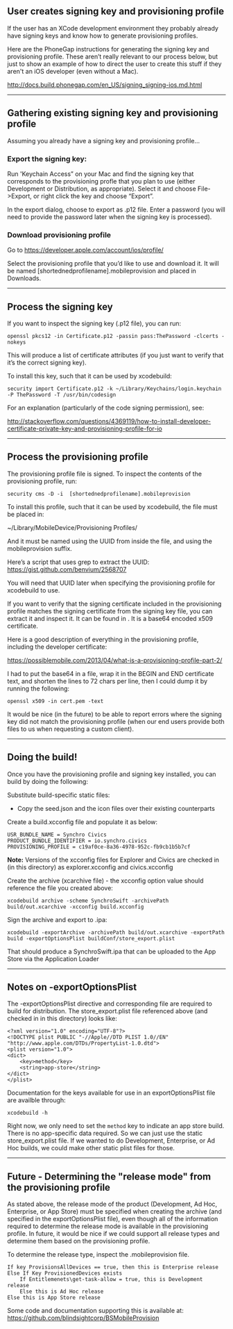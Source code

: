 ## User creates signing key and provisioning profile

If the user has an XCode development environment they probably already have signing keys and know how to generate provisioning profiles.

Here are the PhoneGap instructions for generating the signing key and provisioning profile.  These aren’t really relevant to our process below, but just to show an example of how to direct the user to create this stuff if they aren't an iOS developer (even without a Mac).

http://docs.build.phonegap.com/en_US/signing_signing-ios.md.html
___
## Gathering existing signing key and provisioning profile

Assuming you already have a signing key and provisioning profile...

### Export the signing key:

Run 'Keychain Access” on your Mac and find the signing key that corresponds to the provisioning profle that you plan to use (either Development or Distribution, as appropriate).  Select it and choose File->Export, or right click the key and choose “Export”.

In the export dialog, choose to export as .p12 file.  Enter a password (you will need to provide the password later when the signing key is processed).

### Download provisioning profile

Go to https://developer.apple.com/account/ios/profile/

Select the provisioning profile that you’d like to use and download it.  It will be named [shortednedprofilename].mobileprovision and placed in Downloads.

___
## Process the signing key

If you want to inspect the signing key (.p12 file), you can run:

```openssl pkcs12 -in Certificate.p12 -passin pass:ThePassword -clcerts -nokeys```

This will produce a list of certificate attributes (if you just want to verify that it’s the correct signing key).

To install this key, such that it can be used by xcodebuild:

```security import Certificate.p12 -k ~/Library/Keychains/login.keychain -P ThePassword -T /usr/bin/codesign```

For an explanation (particularly of the code signing permission), see:

http://stackoverflow.com/questions/4369119/how-to-install-developer-certificate-private-key-and-provisioning-profile-for-io
___
## Process the provisioning profile

The provisioning profile file is signed.  To inspect the contents of the provisioning profile, run:

```security cms -D -i  [shortednedprofilename].mobileprovision```

To install this profile, such that it can be used by xcodebuild, the file must be placed in:

 ~/Library/MobileDevice/Provisioning Profiles/

And it must be named using the UUID from inside the file, and using the mobileprovision suffix.

Here’s a script that uses grep to extract the UUID: https://gist.github.com/benvium/2568707

You will need that UUID later when specifying the provisioning profile for xcodebuild to use.

If you want to verify that the signing certificate included in the provisioning profile matches the signing certificate from the signing key file, you can extract it and inspect it.  It can be found in <DeveloperCertificates><data>.  It is a base64 encoded x509 certificate.

Here is a good description of everything in the provisioning profile, including the developer certificate:

https://possiblemobile.com/2013/04/what-is-a-provisioning-profile-part-2/

I had to put the base64 in a file, wrap it in the BEGIN and END certificate text, and shorten the lines to 72 chars per line, then I could dump it by running the following:

```openssl x509 -in cert.pem -text```

It would be nice (in the future) to be able to report errors where the signing key did not match the provisioning profile (when our end users provide both files to us when requesting a custom client).
___
## Doing the build!

Once you have the provisioning profile and signing key installed, you can build by doing the following:

Substitute build-specific static files:

* Copy the seed.json and the icon files over their existing counterparts

Create a build.xcconfig file and populate it as below:
```console
USR_BUNDLE_NAME = Synchro Civics
PRODUCT_BUNDLE_IDENTIFIER = io.synchro.civics
PROVISIONING_PROFILE = c19af0ce-8a36-4978-952c-fb9cb1b5b7cf
```

__Note:__ Versions of the xcconfig files for Explorer and Civics are checked in (in this directory) as explorer.xcconfig and civics.xcconfig

Create the archive (xcarchive file) - the xcconfig option value should reference the file you created above:

```xcodebuild archive -scheme SynchroSwift -archivePath build/out.xcarchive -xcconfig build.xcconfig```

Sign the archive and export to .ipa:

```xcodebuild -exportArchive -archivePath build/out.xcarchive -exportPath build -exportOptionsPlist buildConf/store_export.plist```

That should produce a SynchroSwift.ipa that can be uploaded to the App Store via the Application Loader
___
## Notes on -exportOptionsPlist

The -exportOptionsPlist directive and corresponding file are required to build for distribution.  The store_export.plist file referenced above (and checked in in this directory) looks like:

```
<?xml version="1.0" encoding="UTF-8"?>
<!DOCTYPE plist PUBLIC "-//Apple//DTD PLIST 1.0//EN" "http://www.apple.com/DTDs/PropertyList-1.0.dtd">
<plist version="1.0">
<dict>
    <key>method</key>
    <string>app-store</string>
</dict>
</plist>
```

Documentation for the keys available for use in an exportOptionsPlist file are availble through:

```xcodebuild -h```

Right now, we only need to set the ```method``` key to indicate an app store build.  There is no app-specific data required.  So we can just use the static store_export.plist file.  If we wanted to do Development, Enterprise, or Ad Hoc builds, we could make other static plist files for those.
___
## Future - Determining the "release mode" from the provisioning profile

As stated above, the release mode of the product (Development, Ad Hoc, Enterprise, or App Store) must be specified when creating the archive (and specified in the exportOptionsPlist file), even though all of the information required to determine the release mode is available in the provisioning profile.  In future, it would be nice if we could support all release types and determine them based on the provisioning profile.

To determine the release type, inspect the .mobileprovision file.

    If key ProvisionsAllDevices == true, then this is Enterprise release
    Else If Key ProvisionedDevices exists
        If Entitlemenets\get-task-allow = true, this is Development release
        Else this is Ad Hoc release
    Else this is App Store release

Some code and documentation supporting this is available at: https://github.com/blindsightcorp/BSMobileProvision








